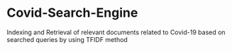 # Covid-Search-Engine

Indexing and Retrieval of relevant documents related to Covid-19 based on searched queries by using TFIDF method
